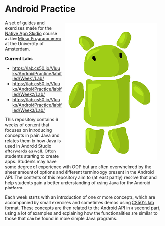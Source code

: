 # Android Practice

<img align="right" src="Misc/robotje.png" style="padding: 10px"> A set of guides and exercises made for the [Native App Studio](https://github.com/uva/app-studio) course at the [Minor Programmeren](http://www.mprog.nl/) at the University of Amsterdam.

**Current Labs**
* https://lab.cs50.io/Vluuks/AndroidPractice/labified/Week1/Lab/
* https://lab.cs50.io/Vluuks/AndroidPractice/labified/Week2/Lab/
* https://lab.cs50.io/Vluuks/AndroidPractice/labified/Week3/Lab/

This repository contains 6 weeks of content that focuses on introducing concepts in plain Java and relates them to how Java is used in Android Studio afterwards as well. Often students starting to create apps. Students may have some degree of experience with OOP but are often overwhelmed by the sheer amount of options and different terminology present in the Android API. The contents of this repository aim to (at least partly) resolve that and help students gain a better understanding of using Java for the Android platform.

Each week starts with an introduction of one or more concepts, which are accompanied  by small exercises and sometimes demos using [CS50's lab](https://cs50.readthedocs.io/lab/) format. These concepts are then related to the Android API in a second part, using a lot of examples and explaining how the functionalities are similar to those that can be found in more simple Java programs. 